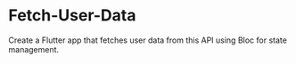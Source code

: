 # Fetch-User-Data
Create a Flutter app that fetches user data from this API using Bloc for state management.
